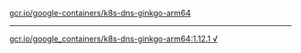 [gcr.io/google-containers/k8s-dns-ginkgo-arm64](https://hub.docker.com/r/abcz/k8s-dns-ginkgo-arm64/tags/) 

----
[gcr.io/google_containers/k8s-dns-ginkgo-arm64:1.12.1 √](https://hub.docker.com/r/abcz/k8s-dns-ginkgo-arm64/tags/)

